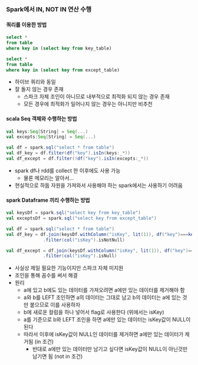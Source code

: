 ### Spark에서 IN, NOT IN 연산 수행


#### 쿼리를 이용한 방법
```sql
select *
from table
where key in (select key from key_table)

select *
from table
where key in (select key from except_table)
```
- 하이브 쿼리와 동일
- 잘 돌지 않는 경우 존재
  - 스파크 자체 조인이 아니므로 내부적으로 최적화 되지 않는 경우 존재
  - 모든 경우에 최적화가 일어나지 않는 경우는 아니지만 비추천


#### scala Seq 객체와 수행하는 방법
```scala
val keys:Seq[String] = Seq(...)
val excepts:Seq[String] = Seq(...)

val df = spark.sql("select * from table")
val df_key = df.filter(df("key").isIn(keys:_*))
val df_except = df.filter(!df("key").isIn(excepts:_*))
```
- spark df나 rdd를 collect 한 이후에도 사용 가능
  - 물론 메모리는 알아서...
- 현실적으로 하둡 자원을 가져와서 사용해야 하는 spark에서는 사용하기 어려움


#### spark Dataframe 끼리 수행하는 방법
```scala
val keysDf = spark.sql("select key from key_table")
val exceptsDf = spark.sql("select key from except_table")

val df = spark.sql("select * from table")
val df_key = df.join(keysDf.withColumn("isKey", lit(1)), df("key")===keysDf("key"), "left")  // left 조인으로 붙인 뒤 null이 아닌 값들이
              .filter(col("isKey").isNotNull)                                                // 양쪽에 모두 포함된 값

val df_except = df.join(keysDf.withColumn("isKey", lit(1)), df("key")===keysDf("key"), "left") // left 조인으로 붙인 뒤 null인 값들이
              .filter(col("isKey").isNull)                                                     // df에만 포함된 값
```
- 사실상 제일 필요한 기능이지만 스파크 자체 미지원
- 조인을 통해 꼼수를 써서 해결
- 원리
  - a에 있고 b에도 있는 데이터를 가져오려면 a에만 있는 데이터를 제거해야 함
  - a와 b를 LEFT 조인하면 a의 데이터는 그대로 남고 b의 데이터는 a에 있는 것만 붙으므로 이를 사용하자
  - b에 새로운 컬럼을 하나 넣어서 flag로 사용한다 (위에서는 isKey)
  - a를 기준으로 b와 LEFT 조인을 하면 a에만 있는 데이터는 isKey값이 NULL이 된다
  - 따라서 이후에 isKey값이 NULL인 데이터를 제거하면 a에만 있는 데이터가 제거됨 (in 조건)
    - 반대로 a에만 있는 데이터만 남기고 싶다면 isKey값이 NULL이 아닌것만 남기면 됨 (not in 조건)
